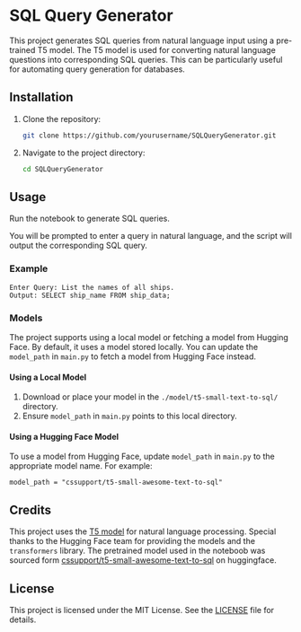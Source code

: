 # SQL Query Generator

This project generates SQL queries from natural language input using a pre-trained T5 model. The T5 model is used for converting natural language questions into corresponding SQL queries. This can be particularly useful for automating query generation for databases.

## Installation

1. Clone the repository:
   ```bash
   git clone https://github.com/yourusername/SQLQueryGenerator.git
   ```
2. Navigate to the project directory:
   ```bash
   cd SQLQueryGenerator
   ```

## Usage

Run the notebook to generate SQL queries.



You will be prompted to enter a query in natural language, and the script will output the corresponding SQL query.

### Example

```
Enter Query: List the names of all ships.
Output: SELECT ship_name FROM ship_data;
```

### Models

The project supports using a local model or fetching a model from Hugging Face. By default, it uses a model stored locally. You can update the `model_path` in `main.py` to fetch a model from Hugging Face instead.

#### Using a Local Model

1. Download or place your model in the `./model/t5-small-text-to-sql/` directory.
2. Ensure `model_path` in `main.py` points to this local directory.

#### Using a Hugging Face Model

To use a model from Hugging Face, update `model_path` in `main.py` to the appropriate model name. For example:

```
model_path = "cssupport/t5-small-awesome-text-to-sql"
```


## Credits

This project uses the [T5 model](https://huggingface.co/t5-small) for natural language processing. Special thanks to the Hugging Face team for providing the models and the `transformers` library. The pretrained model used in the noteboob was sourced form [cssupport/t5-small-awesome-text-to-sql](https://huggingface.co/cssupport/t5-small-awesome-text-to-sql) on huggingface.

## License

This project is licensed under the MIT License. See the [LICENSE](LICENSE) file for details.
